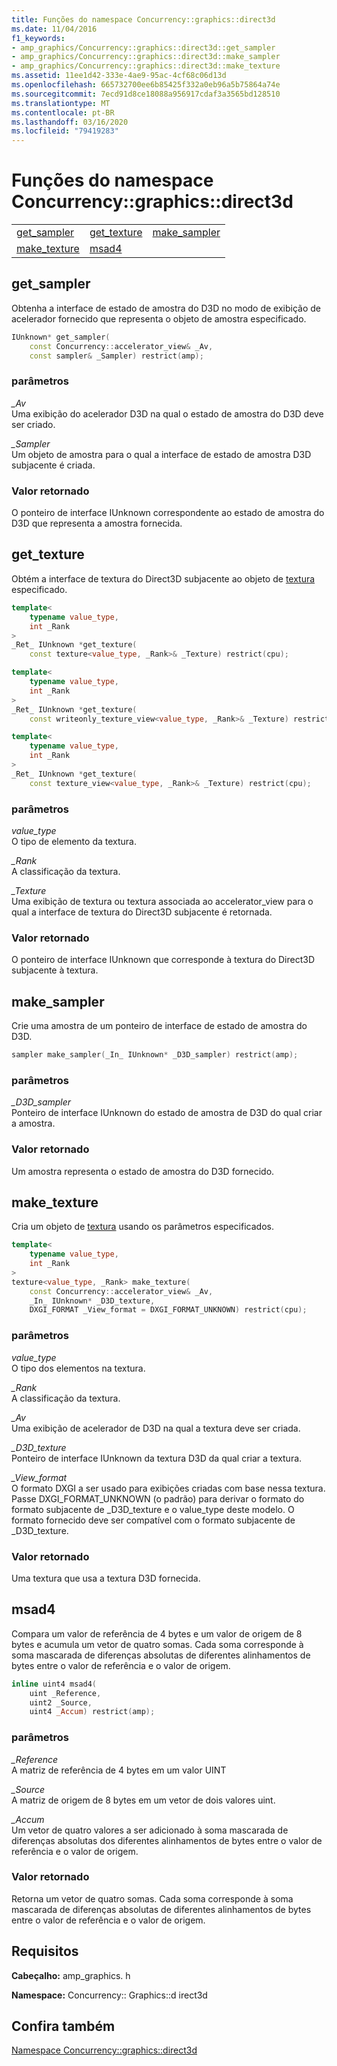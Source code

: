 ```yaml
---
title: Funções do namespace Concurrency::graphics::direct3d
ms.date: 11/04/2016
f1_keywords:
- amp_graphics/Concurrency::graphics::direct3d::get_sampler
- amp_graphics/Concurrency::graphics::direct3d::make_sampler
- amp_graphics/Concurrency::graphics::direct3d::make_texture
ms.assetid: 11ee1d42-333e-4ae9-95ac-4cf68c06d13d
ms.openlocfilehash: 665732700ee6b85425f332a0eb96a5b75864a74e
ms.sourcegitcommit: 7ecd91d8ce18088a956917cdaf3a3565bd128510
ms.translationtype: MT
ms.contentlocale: pt-BR
ms.lasthandoff: 03/16/2020
ms.locfileid: "79419283"
---
```

# <a name="concurrencygraphicsdirect3d-namespace-functions"></a>Funções do namespace Concurrency::graphics::direct3d

||||
|-|-|-|
|[get_sampler](#get_sampler)|[get_texture](#get_texture)|[make_sampler](#make_sampler)|
|[make_texture](#make_texture)|[msad4](#msad4)|

## <a name="get_sampler"></a>get_sampler

Obtenha a interface de estado de amostra do D3D no modo de exibição de acelerador fornecido que representa o objeto de amostra especificado.

```cpp
IUnknown* get_sampler(
    const Concurrency::accelerator_view& _Av,
    const sampler& _Sampler) restrict(amp);
```

### <a name="parameters"></a>parâmetros

*_Av*<br/>
Uma exibição do acelerador D3D na qual o estado de amostra do D3D deve ser criado.

*_Sampler*<br/>
Um objeto de amostra para o qual a interface de estado de amostra D3D subjacente é criada.

### <a name="return-value"></a>Valor retornado

O ponteiro de interface IUnknown correspondente ao estado de amostra do D3D que representa a amostra fornecida.

## <a name="get_texture"></a>get_texture

Obtém a interface de textura do Direct3D subjacente ao objeto de [textura](texture-class.md) especificado.

```cpp
template<
    typename value_type,
    int _Rank
>
_Ret_ IUnknown *get_texture(
    const texture<value_type, _Rank>& _Texture) restrict(cpu);

template<
    typename value_type,
    int _Rank
>
_Ret_ IUnknown *get_texture(
    const writeonly_texture_view<value_type, _Rank>& _Texture) restrict(cpu);

template<
    typename value_type,
    int _Rank
>
_Ret_ IUnknown *get_texture(
    const texture_view<value_type, _Rank>& _Texture) restrict(cpu);
```

### <a name="parameters"></a>parâmetros

*value_type*<br/>
O tipo de elemento da textura.

*_Rank*<br/>
A classificação da textura.

*_Texture*<br/>
Uma exibição de textura ou textura associada ao accelerator_view para o qual a interface de textura do Direct3D subjacente é retornada.

### <a name="return-value"></a>Valor retornado

O ponteiro de interface IUnknown que corresponde à textura do Direct3D subjacente à textura.

## <a name="make_sampler"></a>make_sampler

Crie uma amostra de um ponteiro de interface de estado de amostra do D3D.

```cpp
sampler make_sampler(_In_ IUnknown* _D3D_sampler) restrict(amp);
```

### <a name="parameters"></a>parâmetros

*_D3D_sampler*<br/>
Ponteiro de interface IUnknown do estado de amostra de D3D do qual criar a amostra.

### <a name="return-value"></a>Valor retornado

Um amostra representa o estado de amostra do D3D fornecido.

## <a name="make_texture"></a>make_texture

Cria um objeto de [textura](texture-class.md) usando os parâmetros especificados.

```cpp
template<
    typename value_type,
    int _Rank
>
texture<value_type, _Rank> make_texture(
    const Concurrency::accelerator_view& _Av,
    _In_ IUnknown* _D3D_texture,
    DXGI_FORMAT _View_format = DXGI_FORMAT_UNKNOWN) restrict(cpu);
```

### <a name="parameters"></a>parâmetros

*value_type*<br/>
O tipo dos elementos na textura.

*_Rank*<br/>
A classificação da textura.

*_Av*<br/>
Uma exibição de acelerador de D3D na qual a textura deve ser criada.

*_D3D_texture*<br/>
Ponteiro de interface IUnknown da textura D3D da qual criar a textura.

*_View_format*<br/>
O formato DXGI a ser usado para exibições criadas com base nessa textura. Passe DXGI_FORMAT_UNKNOWN (o padrão) para derivar o formato do formato subjacente de _D3D_texture e o value_type deste modelo. O formato fornecido deve ser compatível com o formato subjacente de _D3D_texture.

### <a name="return-value"></a>Valor retornado

Uma textura que usa a textura D3D fornecida.

## <a name="msad4"></a>msad4

Compara um valor de referência de 4 bytes e um valor de origem de 8 bytes e acumula um vetor de quatro somas. Cada soma corresponde à soma mascarada de diferenças absolutas de diferentes alinhamentos de bytes entre o valor de referência e o valor de origem.

```cpp
inline uint4 msad4(
    uint _Reference,
    uint2 _Source,
    uint4 _Accum) restrict(amp);
```

### <a name="parameters"></a>parâmetros

*_Reference*<br/>
A matriz de referência de 4 bytes em um valor UINT

*_Source*<br/>
A matriz de origem de 8 bytes em um vetor de dois valores uint.

*_Accum*<br/>
Um vetor de quatro valores a ser adicionado à soma mascarada de diferenças absolutas dos diferentes alinhamentos de bytes entre o valor de referência e o valor de origem.

### <a name="return-value"></a>Valor retornado

Retorna um vetor de quatro somas. Cada soma corresponde à soma mascarada de diferenças absolutas de diferentes alinhamentos de bytes entre o valor de referência e o valor de origem.

## <a name="requirements"></a>Requisitos

**Cabeçalho:** amp_graphics. h

**Namespace:** Concurrency:: Graphics::d irect3d

## <a name="see-also"></a>Confira também

[Namespace Concurrency::graphics::direct3d](concurrency-graphics-direct3d-namespace.md)
